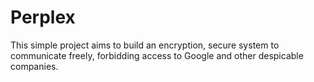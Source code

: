 # Perplex
This simple project aims to build an encryption, secure system to communicate freely, forbidding access to Google and other despicable companies.
